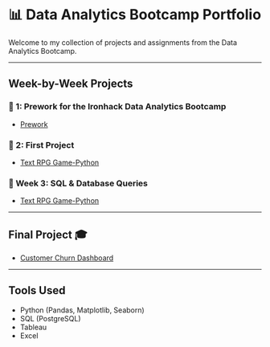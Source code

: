 # 📊 Data Analytics Bootcamp Portfolio

Welcome to my collection of projects and assignments from the Data Analytics Bootcamp.

---

## Week-by-Week Projects

### 📁 1: Prework for the Ironhack Data Analytics Bootcamp
- [Prework](https://github.com/Guilhermertp/data-prework)

### 📁 2: First Project
- [Text RPG Game-Python](https://github.com/Guilhermertp/Text_RPG_Game/)

### 📁 Week 3: SQL & Database Queries
- [Text RPG Game-Python](https://github.com/your-username/sql-project-week3)

---

## Final Project 🎓
- [Customer Churn Dashboard](https://github.com/your-username/final-project-churn-dashboard)

---

## Tools Used
- Python (Pandas, Matplotlib, Seaborn)
- SQL (PostgreSQL)
- Tableau
- Excel
